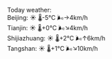 Today weather:  
Beijing: ☀️   🌡️-5°C 🌬️→4km/h  
Tianjin: ☀️   🌡️+0°C 🌬️↘4km/h  
Shijiazhuang: ☀️   🌡️+2°C 🌬️↑6km/h  
Tangshan: ☀️   🌡️+1°C 🌬️↘10km/h  
